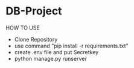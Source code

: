 # DB-Project
HOW TO USE 

  - Clone Repository 
  - use command "pip install -r requirements.txt"
  - create .env file and put Secretkey 
  - python manage.py runserver 
